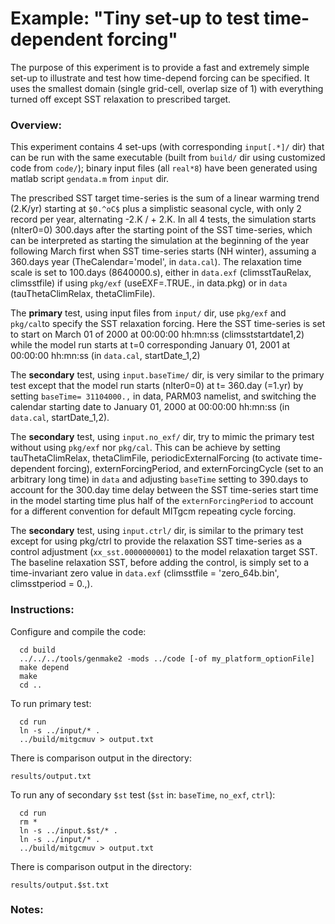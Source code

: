 Example: "Tiny set-up to test time-dependent forcing"
====================================================================

The purpose of this experiment is to provide a fast and extremely simple set-up
to illustrate and test how time-depend forcing can be specified.
It uses the smallest domain (single grid-cell, overlap size of 1) with everything
turned off except SST relaxation to prescribed target.

### Overview:
This experiment contains 4 set-ups (with corresponding `input[.*]/` dir) that
can be run with the same executable (built from `build/` dir using customized
code from `code/`);
binary input files (all `real*8`) have been generated using matlab script
`gendata.m` from `input` dir.

The prescribed SST target time-series is the sum of a linear warming trend (2.K/yr)
starting at `$0.^oC$` plus a simplistic seasonal cycle, with only 2 record per year,
alternating -2.K / + 2.K. In all 4 tests, the simulation starts (nIter0=0) 300.days
after the starting point of the SST time-series, which can be interpreted as
starting the simulation at the beginning of the year following
March first when SST time-series starts (NH winter), assuming a 360.days year
(TheCalendar='model', in `data.cal`).
The relaxation time scale is set to 100.days (8640000.s), either in `data.exf`
(climsstTauRelax, climsstfile) if using `pkg/exf` (useEXF=.TRUE., in data.pkg)
or in `data` (tauThetaClimRelax, thetaClimFile).

The **primary** test, using input files from `input/` dir, use `pkg/exf`
and `pkg/cal`to specify the SST relaxation forcing. Here the SST time-series is
set to start on March 01 of 2000 at 00:00:00 hh:mn:ss (climsststartdate1,2)
while the model run starts at t=0 corresponding January 01, 2001 at 00:00:00 hh:mn:ss
(in `data.cal`, startDate_1,2)

The **secondary** test, using `input.baseTime/` dir, is very similar to the primary test
except that the model run starts (nIter0=0) at t= 360.day (=1.yr) by setting
`baseTime= 31104000.,` in data, PARM03 namelist, and switching the calendar starting
date to  January 01, 2000 at 00:00:00 hh:mn:ss (in `data.cal`, startDate_1,2).

The **secondary** test, using `input.no_exf/` dir, try to mimic the primary test
without using `pkg/exf` nor `pkg/cal`. This can be achieve by setting
tauThetaClimRelax, thetaClimFile, periodicExternalForcing (to activate time-dependent forcing),
externForcingPeriod, and externForcingCycle (set to an arbitrary long time) in `data`
and adjusting `baseTime` setting to 390.days to account for the 300.day time delay
between the SST time-series start time in the model starting time plus half of
the `externForcingPeriod` to account for a different convention for default
MITgcm repeating cycle forcing.

The **secondary** test, using `input.ctrl/` dir, is similar to the primary test
except for using pkg/ctrl to provide the relaxation SST time-series as a control adjustment
(`xx_sst.0000000001`) to the model relaxation target SST. The baseline relaxation SST,
before adding the control, is simply set to a time-invariant zero value in
`data.exf` (climsstfile = 'zero_64b.bin', climsstperiod = 0.,).

### Instructions:
Configure and compile the code:

```
  cd build
  ../../../tools/genmake2 -mods ../code [-of my_platform_optionFile]
  make depend
  make
  cd ..
```

To run primary test:

```
  cd run
  ln -s ../input/* .
  ../build/mitgcmuv > output.txt
```

There is comparison output in the directory:

  `results/output.txt`

To run any of secondary `$st` test (`$st` in: `baseTime`, `no_exf`, `ctrl`):

```
  cd run
  rm *
  ln -s ../input.$st/* .
  ln -s ../input/* .
  ../build/mitgcmuv > output.txt
```
There is comparison output in the directory:

  `results/output.$st.txt`

### Notes:
